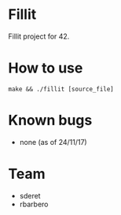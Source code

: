 # Fillit
Fillit project for 42.

# How to use

`make && ./fillit [source_file]`

# Known bugs
- none (as of 24/11/17)

# Team
- sderet
- rbarbero

